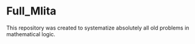# Full_Mlita
This repository was created to systematize absolutely all old problems in mathematical logic.
